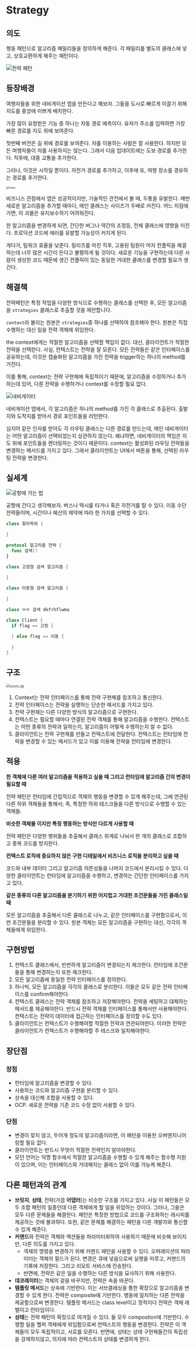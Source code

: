 # Strategy

## 의도

행동 패턴으로 알고리즘 패밀리들을 정의하게 해준다. 각 패밀리를 별도의 클래스에 넣고, 상호교환하게 해주는 패턴이다.

![전략 패턴](https://refactoring.guru/images/patterns/content/strategy/strategy-2x.png)

## 등장배경

여행자들을 위한 네비게이션 앱을 만든다고 해보자. 그들을 도시로 빠르게 이끌기 위해 지도를 중앙에 이쁘게 배치한다.

가장 많이 요청받은 기능 중 하나는 자동 경로 예측이다. 유저가 주소를 입력하면 가장 빠른 경로를 지도 위에 보여준다.

첫번째 버전은 길 위에 경로를 보여준다. 차를 이용하는 사람은 잘 사용한다. 하지만 모든 여행자들이 차를 사용하지는 않는다. 그래서 다음 업데이트에는 도보 경로를 추가한다. 직후에, 대중 교통을 추가한다.

그러나, 이것은 시작일 뿐이다. 자전거 경로를 추가하고, 이후에 또, 여행 장소를 경유하는 경로를 추가한다.

<img src="https://refactoring.guru/images/patterns/diagrams/strategy/problem-2x.png" alt="mess" title="a" style="zoom:50%;" />

비즈니스 관점에서 앱은 성공적이지만, 기술적인 관전에서 볼 때, 두통을 유발한다. 매번 새로운 알고리즘을 추가할 때마다, 메인 클래스는 사이즈가 두배로 커진다. 어느 지점에 가면, 이 괴물은 유지보수하기 어려워진다.

한 알고리즘을 변경하게 되면, 간단한 버그나 약간의 조정등, 전체 클래스에 영향을 미친다. 프로덕션 코드에 에러를 유발할 가능성이 커지게 된다.

게다가, 팀워크 효율을 낮춘다. 릴리즈를 마친 직후, 고용된 팀원이 머지 컨플릭을 해결하는데 너무 많은 시간이 든다고 불평하게 될 것이다. 새로운 기능을 구현하는데 다른 사람이 생성한 코드 때문에 생긴 컨플릭이 있는 동일한 거대한 클래스를 변경할 필요가 생긴다.

## 해결책 

전략패턴은 특정 작업을 다양한 방식으로 수행하는 클래스를 선택한 후, 모든 알고리즘을 `strategies` 클래스로 추출할 것을 제안합니다.

`context`라 불리는 원본은 `strategies`중 하나를 선택하여 참조해야 한다. 원본은 직접 수행하는 대신 일을 전략 객체에 위임한다.

the context에게는 적절한 알고리즘을 선택할 책임이 없다. 대신, 클라이언트가 적절한 전략을 선택한다. 사실, 컨텍스트는 전략을 잘 모른다. 모든 전략들은 같은 인터페이스를 공유하는데, 이것은 캡슐화된 알고리즘을 가진 전략을 trigger하는 하나의 method를 가진다.

이를 통해, context는 전략 구현체에 독립적이기 때문에, 알고리즘을 수정하거나 추가하는데 있어, 다른 전략을 수행하거나 context를 수정할 필요 없다.

![네비게이터](https://refactoring.guru/images/patterns/diagrams/strategy/solution-2x.png)

네비게이션 앱에서, 각 알고리즘은 하나의 method를 가진 각 클래스로 추출된다. 출발지와 도착지를 받아서 경로 포인트들을 리턴한다.

심지어 같은 인자를 받아도 각 라우팅 클래스는 다른 경로를 만드는데, 메인 네비게이터는 어떤 알고리즘이 선택되었는지 상관하지 않는다. 왜냐하면, 네비게이터의 책임은 지도 위에 포인트들을 렌더링하는 것이디 때문이다. context는 활성화된 라우딩 전략들을 변경하는 메서드를 가지고 있다. 그래서 클라이언트는 UI에서 버튼을 통해, 선택된 라우팅 전략을 변경한다.

## 실세계

![공항에 가는 법](https://refactoring.guru/images/patterns/content/strategy/strategy-comic-1-en-2x.png)

공항에 간다고 생각해보자. 버스나 택시를 타거나 혹은 자전거를 탈 수 있다. 이동 수단 전략들이며, 시간이나 예산의 제약에 따라 한 가지를 선택할 수 있다.

```swift
class 찾아옥외 {
  
}

protocol 알고리즘 전략 {
  func 검색()
}

class 고정형 검색 알고리즘 {
  
}

class 이동형 검색 알고리즘 {
  
}

class ㅁㅁ 검색 dkfrhflwma

class Client {
  if flag == 고정 {
    
  } else flag == 이동 {
    
  }
}

```



## 구조

<img src="https://refactoring.guru/images/patterns/diagrams/strategy/structure-2x.png" alt="다이어그램" style="zoom:60%;" />

1. Context는 전략 인터페이스를 통해 전략 구현체를 참조하고 통신한다.
2. 전략 인터페이스는 전략을 실행하는 단순한 메서드를 가지고 있다.
3. 전략 구현체는 다른 다양한 방식의 알고리즘으로 구현한다. 
4. 컨텍스트는 필요할 때마다 연결된 전략 객체를 통해 알고리즘을 수행한다. 컨텍스트는 어떤 종류의 전략과 일하는지, 알고리즘이 어떻게 수행하는지 알 수 없다.
5. 클라이언트는 전략 구현체를 만들고 컨텍스트에 전달한다. 컨텍스트는 런타임에 전략을 변경할 수 있는 메서드가 있고 이를 이용해 전략을 런타임에 변경한다.

## 적용 

**한 객체에 다른 여러 알고리즘을 적용하고 싶을 때 그리고 런타임에 알고리즘 간의 변경이 필요할 때**

전략 패턴은 런타임에 간접적으로 객체의 행동을 변경할 수 있게 해주는데, 그에 연관된 다른 하위 객체들을 통해서; 즉, 특정한 하위 테스크들을 다른 방식으로 수행할 수 있는 객체들. 

**비슷한 객체들 이지만 특정 행동하는 방식만 다르게 사용할 때**

전략 패턴은 다양한 행위들을 추출해서 클래스 위계로 나눠서 한 개의 클래스로 조합하고 중복 코드를 방지한다.

**컨텍스트 로직에 중요하지 않은 구현 디테일에서 비즈니스 로직을 분리하고 싶을 때**

코드와 내부 데이터 그리고 알고리즘 의존성들을 나머지 코드에서 분리시킬 수 있다. 다양한 클라이언트는 런타임에 알고리즘을 수행하고, 변경하는 간단한 인터페이스를 가지고 있다.

**같은 종류의 다른 알고리즘을 분기하기 위한 어지럽고 거대한 조건문들을 가진 클래스일 때**

모든 알고리즘을 추출해서 다른 클래스로 나누고, 같은 인터페이스를 구현함으로서, 이런 조건문들을 분리할 수 있다. 원본 객체는 모든 알고리즘을 구현하는 대신, 각각의 객체들에게 위임한다. 

## 구현방법 

1. 컨텍스트 클래스에서, 빈번하게 알고리즘이 변경되는지 체크한다. 런타임에 조건문들을 통해 변경하는지 또한 체크한다.
2. 모든 알고리즘에 동일한 전략 인터페이스를 정의한다.
3. 하나씩, 모든 알고리즘을 각각의 클래스로 분리한다. 이들은 모두 같은 전략 인터페이스를 confirm해야한다.
4. 컨텍스트 클래스는 전략 객체를 참조하고 저장해야한다. 전략을 세팅하고 대체하는 메서드를 제공해야한다. 반드시 전략 객체를 인터페이스를 통해서만 사용해야한다. 컨텍스트는 전략이 데이터에 접근하는 인터페이스를 정의할 수도 있다.
5. 클라이언트는 컨텍스트가 수행해야할 적절한 전략과 연관되야한다. 이러한 전략은 클라이언트가 컨텍스트가 수행해야할 주 테스크와 일치해야한다.

## 장단점 

### 장점

- 런타임에 알고리즘을 변경할 수 있다.
- 사용하는 코드와 알고리즘 구현을 분리할 수 있다.
- 상속을 대신해 조합을 사용할 수 있다.
- OCP. 새로운 전략을 기존 코드 수정 없이 사용할 수 있다.

### 단점

- 변경이 잦지 않고, 두어개 정도의 알고리즘이라면, 이 패턴을 이용한 오버엔지니어링할 필요 없다.
- 클라이언트는 반드시 무엇이 적절한 전략인지 알아야한다.
- 모던 언어는 익명 함수에서 적절한 알고리즘을 수행할 수 있게 해주는 함수형 지원이 있으며, 이는 인터페이스와 거대해지는 클래스 없이 이를 가능케 해준다.

## 다른 패턴과의 관계 

- **브릿지**, **상태**, 전략(가끔 **어댑터**)는 비슷한 구조를 가지고 있다. 사실 이 패턴들은 모두 조합 패턴의 일종인데 다른 객체에게 할 일을 위암하는 것이다.
  그러나, 그들은 모두 다른 문제들을 해결한다. 패턴은 특정한 방법으로 코드를 구조화하는 레시피를 제공하는 것에 불과하다. 또한, 같은 문제를 해결하는 패턴을 다른 개발자와 통신할 수 있게 해준다.
- **커맨드**와 전략은 객체와 액션들을 파라미터화하여 사용하기 때문에 비슷해 보이지만, 다른 의도를 가지고 있다.
  - 객체의 명령을 변경하기 위해 커맨드 패턴을 사용할 수 있다. 오퍼레이션의 파라미터는 객체의 필드가 된다. 변경은 큐에 넣음으로써 실행을 미루고, 커맨드의 기록에 저장한다. 그리고 리모트 서비스에 전송한다.
  - 반면에, 전략은 같은 일을 수행하는 다른 방식을 묘사하기 위해 사용한다.
- **데코레이터**는 객체의 겉을 바꾸지만, 전략은 속을 바꾼다.
- **템플릿 메서드**는 상속에 기반한다. 이는 서브클래싱을 통한 확장으로 알고리즘을 변경할 수 있게 한다.  전략은 composite에 기반한다. 행동에 일치하는 다른 전략을 제공함으로써 변경한다. 템플릿 메서드는 class level이고 정적이다 전략은 객체 레벨이고 런타임이다.
- **상태**는 전략 패턴의 확장으로 여겨질 수 있다. 둘 모두 compostion에 기반한다. 수행할 일을 헬퍼 객체에게 위임함으로써 컨텍스트의 행동을 변경한다. 전략은 이 객체들이 모두 독립적이고, 서로를 모른다.
  반면에, 상태는 상태 구현체들간의 독립성을 강제하지않고, 의지에 따라 컨텍스트의 상태를 변경하게 한다.

